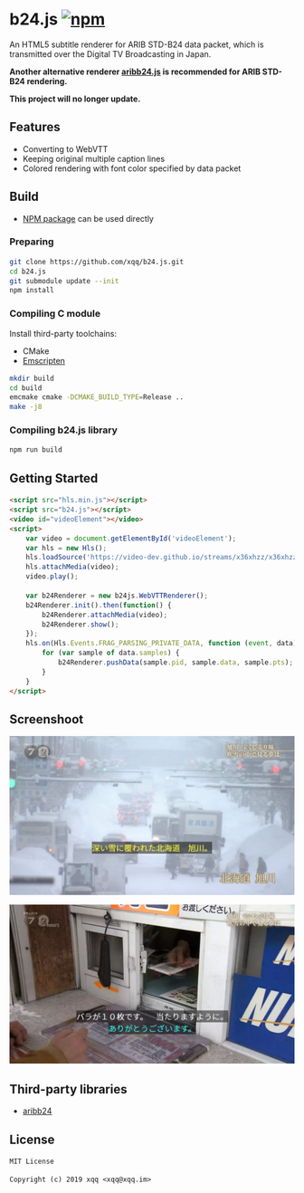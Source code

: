b24.js  [![npm](https://img.shields.io/npm/v/b24.js.svg?style=flat)](https://www.npmjs.com/package/b24.js)
======
An HTML5 subtitle renderer for ARIB STD-B24 data packet, which is transmitted over the Digital TV Broadcasting in Japan.

**Another alternative renderer [aribb24.js](https://github.com/monyone/aribb24.js) is recommended for ARIB STD-B24 rendering.**

**This project will no longer update.**

## Features
- Converting to WebVTT
- Keeping original multiple caption lines 
- Colored rendering with font color specified by data packet

## Build
- [NPM package](https://www.npmjs.com/package/b24.js) can be used directly

### Preparing
```bash
git clone https://github.com/xqq/b24.js.git
cd b24.js
git submodule update --init
npm install
```

### Compiling C module
Install third-party toolchains:
- CMake
- [Emscripten](https://emscripten.org/)

```bash
mkdir build
cd build
emcmake cmake -DCMAKE_BUILD_TYPE=Release ..
make -j8
```

### Compiling b24.js library
```bash
npm run build
```


## Getting Started
```html
<script src="hls.min.js"></script>
<script src="b24.js"></script>
<video id="videoElement"></video>
<script>
    var video = document.getElementById('videoElement');
    var hls = new Hls();
    hls.loadSource('https://video-dev.github.io/streams/x36xhzz/x36xhzz.m3u8');
    hls.attachMedia(video);
    video.play();

    var b24Renderer = new b24js.WebVTTRenderer();
    b24Renderer.init().then(function() {
        b24Renderer.attachMedia(video);
        b24Renderer.show();
    });
    hls.on(Hls.Events.FRAG_PARSING_PRIVATE_DATA, function (event, data) {
        for (var sample of data.samples) {
            b24Renderer.pushData(sample.pid, sample.data, sample.pts);
        }
    }
</script>
```

## Screenshoot
![1.jpg](screenshots/1.jpg)

![2.jpg](screenshots/2.jpg)

## Third-party libraries

- [aribb24](https://github.com/nkoriyama/aribb24.git)

## License
```
MIT License

Copyright (c) 2019 xqq <xqq@xqq.im>
```